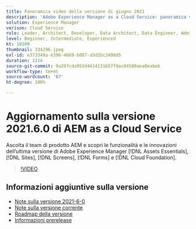 ```yaml
---
title: Panoramica video della versione di giugno 2021
description: 'Adobe Experience Manager as a Cloud Service: panoramica video della versione 2021.6.0.'
solution: Experience Manager
verison: Cloud Service
role: Leader, Architect, Developer, Data Architect, Data Engineer, Admin, User
level: Beginner, Intermediate, Experienced
kt: 10209
thumbnail: 334296.jpeg
exl-id: e373349a-e396-4669-b087-a5d2bc3498d5
duration: 1114
source-git-commit: 9a297cda953d4414131657f9ac84580aea0eabeb
workflow-type: tm+mt
source-wordcount: '67'
ht-degree: 100%

---
```


# Aggiornamento sulla versione 2021.6.0 di AEM as a Cloud Service

Ascolta il team di prodotto AEM e scopri le funzionalità e le innovazioni dell’ultima versione di Adobe Experience Manager [!DNL Assets Essentials], [!DNL Sites], [!DNL Screens], [!DNL Forms] e [!DNL Cloud Foundation].

>[!VIDEO](https://video.tv.adobe.com/v/334296/?quality=12&learn=on)

## Informazioni aggiuntive sulla versione

* [Note sulla versione 2021-6-0](https://experienceleague.adobe.com/docs/experience-manager-cloud-service/content/release-notes/release-notes/2021/release-notes-2021-6-0.html?lang=it)
* [Note sulla versione corrente](https://experienceleague.adobe.com/docs/experience-manager-cloud-service/content/release-notes/home.html?lang=it)
* [Roadmap della versione](https://experienceleague.adobe.com/docs/experience-manager-release-information/aem-release-updates/update-releases-roadmap.html?lang=it)
* [Informazioni prerelease](https://experienceleague.adobe.com/docs/experience-manager-cloud-service/content/release-notes/prerelease.html?lang=it)
